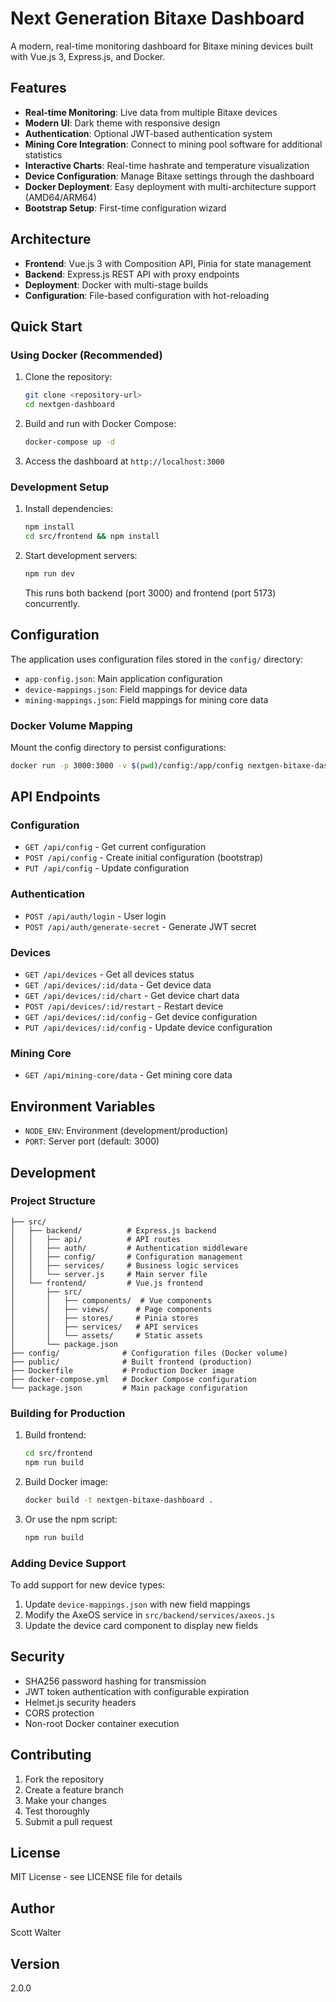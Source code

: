 # Next Generation Bitaxe Dashboard

A modern, real-time monitoring dashboard for Bitaxe mining devices built with Vue.js 3, Express.js, and Docker.

## Features

- **Real-time Monitoring**: Live data from multiple Bitaxe devices
- **Modern UI**: Dark theme with responsive design
- **Authentication**: Optional JWT-based authentication system
- **Mining Core Integration**: Connect to mining pool software for additional statistics
- **Interactive Charts**: Real-time hashrate and temperature visualization
- **Device Configuration**: Manage Bitaxe settings through the dashboard
- **Docker Deployment**: Easy deployment with multi-architecture support (AMD64/ARM64)
- **Bootstrap Setup**: First-time configuration wizard

## Architecture

- **Frontend**: Vue.js 3 with Composition API, Pinia for state management
- **Backend**: Express.js REST API with proxy endpoints
- **Deployment**: Docker with multi-stage builds
- **Configuration**: File-based configuration with hot-reloading

## Quick Start

### Using Docker (Recommended)

1. Clone the repository:
   ```bash
   git clone <repository-url>
   cd nextgen-dashboard
   ```

2. Build and run with Docker Compose:
   ```bash
   docker-compose up -d
   ```

3. Access the dashboard at `http://localhost:3000`

### Development Setup

1. Install dependencies:
   ```bash
   npm install
   cd src/frontend && npm install
   ```

2. Start development servers:
   ```bash
   npm run dev
   ```

   This runs both backend (port 3000) and frontend (port 5173) concurrently.

## Configuration

The application uses configuration files stored in the `config/` directory:

- `app-config.json`: Main application configuration
- `device-mappings.json`: Field mappings for device data
- `mining-mappings.json`: Field mappings for mining core data

### Docker Volume Mapping

Mount the config directory to persist configurations:
```bash
docker run -p 3000:3000 -v $(pwd)/config:/app/config nextgen-bitaxe-dashboard
```

## API Endpoints

### Configuration
- `GET /api/config` - Get current configuration
- `POST /api/config` - Create initial configuration (bootstrap)
- `PUT /api/config` - Update configuration

### Authentication
- `POST /api/auth/login` - User login
- `POST /api/auth/generate-secret` - Generate JWT secret

### Devices
- `GET /api/devices` - Get all devices status
- `GET /api/devices/:id/data` - Get device data
- `GET /api/devices/:id/chart` - Get device chart data
- `POST /api/devices/:id/restart` - Restart device
- `GET /api/devices/:id/config` - Get device configuration
- `PUT /api/devices/:id/config` - Update device configuration

### Mining Core
- `GET /api/mining-core/data` - Get mining core data

## Environment Variables

- `NODE_ENV`: Environment (development/production)
- `PORT`: Server port (default: 3000)

## Development

### Project Structure

```
├── src/
│   ├── backend/          # Express.js backend
│   │   ├── api/          # API routes
│   │   ├── auth/         # Authentication middleware
│   │   ├── config/       # Configuration management
│   │   ├── services/     # Business logic services
│   │   └── server.js     # Main server file
│   └── frontend/         # Vue.js frontend
│       ├── src/
│       │   ├── components/  # Vue components
│       │   ├── views/      # Page components
│       │   ├── stores/     # Pinia stores
│       │   ├── services/   # API services
│       │   └── assets/     # Static assets
│       └── package.json
├── config/              # Configuration files (Docker volume)
├── public/              # Built frontend (production)
├── Dockerfile           # Production Docker image
├── docker-compose.yml   # Docker Compose configuration
└── package.json         # Main package configuration
```

### Building for Production

1. Build frontend:
   ```bash
   cd src/frontend
   npm run build
   ```

2. Build Docker image:
   ```bash
   docker build -t nextgen-bitaxe-dashboard .
   ```

3. Or use the npm script:
   ```bash
   npm run build
   ```

### Adding Device Support

To add support for new device types:

1. Update `device-mappings.json` with new field mappings
2. Modify the AxeOS service in `src/backend/services/axeos.js`
3. Update the device card component to display new fields

## Security

- SHA256 password hashing for transmission
- JWT token authentication with configurable expiration
- Helmet.js security headers
- CORS protection
- Non-root Docker container execution

## Contributing

1. Fork the repository
2. Create a feature branch
3. Make your changes
4. Test thoroughly
5. Submit a pull request

## License

MIT License - see LICENSE file for details

## Author

Scott Walter

## Version

2.0.0
